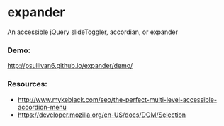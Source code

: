 expander
========

An accessible jQuery slideToggler, accordian, or expander

### Demo:

http://psullivan6.github.io/expander/demo/

### Resources:
- http://www.mykeblack.com/seo/the-perfect-multi-level-accessible-accordion-menu
- https://developer.mozilla.org/en-US/docs/DOM/Selection
